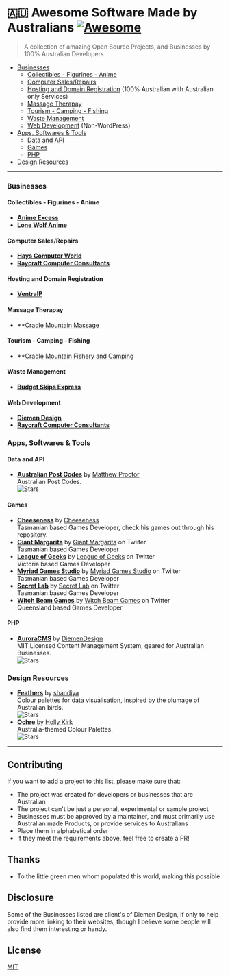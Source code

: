 # :australia: Awesome Software Made by Australians [![Awesome](https://awesome.re/badge.svg)](https://awesome.re)

> A collection of amazing Open Source Projects, and Businesses by 100% Australian Developers

- [Businesses](#biz)
  - [Collectibles - Figurines - Anime](#bizcollectibles)
  - [Computer Sales/Repairs](#bizsales)
  - [Hosting and Domain Registration](#bizhosting) (100% Australian with Australian only Services)
  - [Massage Therapay](#therapy)
  - [Tourism - Camping - Fishing](#tourism)
  - [Waste Management](#bizwaste)
  - [Web Development](#bizweb) (Non-WordPress)
- [Apps, Softwares & Tools](#apps)
  - [Data and API](#appdata)
  - [Games](#games)
  - [PHP](#appsphp)
- [Design Resources](#design)

<hr>

<a name="biz"></a>
### Businesses
<a name="bizcollectibles)"></a>
#### Collectibles - Figurines - Anime
- **[Anime Excess](https://animeexcess.com.au/)**
- **[Lone Wolf Anime](https://lonewolfanime.com.au/)**
<a name="bizsale"></a>
#### Computer Sales/Repairs
 - **[Hays Computer World](https://hayscomputerworld.com.au/)**
 - **[Raycraft Computer Consultants](https://raycraft.com.au/)**
<a name="bizhosting"></a>
#### Hosting and Domain Registration
- **[VentraIP](https://ventraip.com.au/)**
<a name="therapy"></a>
#### Massage Therapay
- **[Cradle Mountain Massage](https://cradlemountainmassage.com.au/)
<a name="tourism"></a>
#### Tourism - Camping - Fishing
- **[Cradle Mountain Fishery and Camping](https://cradlemountainfisheryandcamping.com.au/)
<a name="bizwaste"></a>
#### Waste Management
- **[Budget Skips Express](https://budgetskipsexpress.com.au/)**
<a name="bizweb"></a>
#### Web Development
- **[Diemen Design](https://diemen.design/)**
- **[Raycraft Computer Consultants](https://raycraft.com.au/)**
<a name="apps"></a>
### Apps, Softwares & Tools
<a name="appdata"></a>
#### Data and API
- **[Australian Post Codes](https://github.com/matthewproctor/australianpostcodes)** by [Matthew Proctor](https://github.com/matthewproctor)  
  Australian Post Codes.  
  ![Stars](https://img.shields.io/github/stars/matthewproctor/australianpostcodes?style=flat-square)
#### Games
<a name="games"></a>
- **[Cheeseness](https://github.com/Cheeseness)** by [Cheeseness](https://github.com/Cheeseness)  
  Tasmanian based Games Developer, check his games out through his repository.
- **[Giant Margarita](https://www.giantmargarita.com/)** by [Giant Margarita](https://twitter.com/GiantMargarita) on Twiiter  
  Tasmanian based Games Developer
- **[League of Geeks](https://www.leagueofgeeks.com/)** by [League of Geeks](https://twitter.com/LeagueofGeeks) on Twitter  
  Victoria based Games Developer
- **[Myriad Games Studio](http://myriadgamesstudio.com/)** by [Myriad Games Studio](https://twitter.com/MyriadGS) on Twiiter  
  Tasmanian based Games Developer
- **[Secret Lab](https://secretlab.games/)** by [Secret Lab](https://twitter.com/thesecretlab) on Twitter  
  Tasmanian based Games Developer
- **[Witch Beam Games](https://witchbeam.com.au/)** by [Witch Beam Games](https://twitter.com/witchbeamgames) on Twitter  
  Queensland based Games Developer
<a name="appsphp"></a>
#### PHP
- **[AuroraCMS](https://github.com/diemendesign/AuroraCMS)** by [DiemenDesign](https://github.com/diemendesign)  
  MIT Licensed Content Management System, geared for Australian Businesses.  
  ![Stars](https://img.shields.io/github/stars/diemendesign/AuroraCMS?style=flat-square)
<a name="design"></a>
### Design Resources
- **[Feathers](https://github.com/shandiya/feathers)** by [shandiya](https://github.com/shandiya)  
  Colour palettes for data visualisation, inspired by the plumage of Australian birds.  
  ![Stars](https://img.shields.io/github/stars/shandiya/feathers?style=flat-square)
- **[Ochre](https://github.com/hollylkirk/ochRe)** by [Holly Kirk](https://github.com/hollylkirk)  
  Australia-themed Colour Palettes.  
  ![Stars](https://img.shields.io/github/stars/hollylkirk/ochRe?style=flat-square)

<hr>

## Contributing

If you want to add a project to this list, please make sure that:

- The project was created for developers or businesses that are Australian
- The project can't be just a personal, experimental or sample project
- Businesses must be approved by a maintainer, and must primarily use Australian made Products, or provide services to Australians
- Place them in alphabetical order
- If they meet the requirements above, feel free to create a PR!

## Thanks
- To the little green men whom populated this world, making this possible

## Disclosure

Some of the Businesses listed are client's of Diemen Design, if only to help provide more linking to their websites, though I believe some people will also find them interesting or handy.

## License

[MIT](/license)
